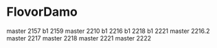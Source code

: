 # FlovorDamo
master 2157
b1 2159
master 2210
b1 2216
b1 2218
b1 2221
master 2216.2
master 2217
master 2218
master 2221
master 2222